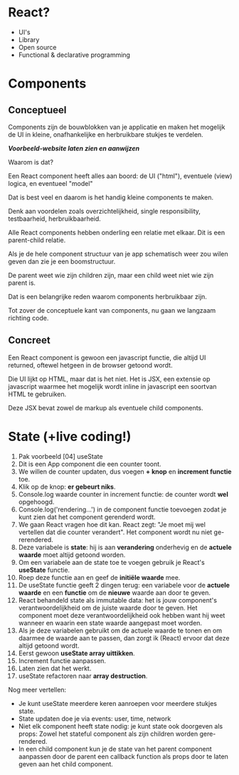 # React?

- UI's 
- Library
- Open source
- Functional & declarative programming

# Components

## Conceptueel

Components zijn de bouwblokken van je applicatie en maken het mogelijk de UI in kleine, 
onafhankelijke en herbruikbare stukjes te verdelen.

***Voorbeeld-website laten zien en aanwijzen***

Waarom is dat?

Een React component heeft alles aan boord: de UI ("html"), eventuele (view) logica, en eventueel "model"

Dat is best veel en daarom is het handig kleine components te maken.

Denk aan voordelen zoals overzichtelijkheid, single responsibility, testbaarheid, herbruikbaarheid.

Alle React components hebben onderling een relatie met elkaar. Dit is een parent-child relatie.

Als je de hele component structuur van je app schematisch weer zou wilen geven dan zie je een boomstructuur.

De parent weet wie zijn children zijn, maar een child weet niet wie zijn parent is.

Dat is een belangrijke reden waarom components herbruikbaar zijn.

Tot zover de conceptuele kant van components, nu gaan we langzaam richting code.

## Concreet

Een React component is gewoon een javascript functie, die altijd UI returned, oftewel hetgeen in de browser getoond wordt.

Die UI lijkt op HTML, maar dat is het niet. Het is JSX, een extensie op javascript waarmee het mogelijk wordt inline in javascript een soortvan HTML te gebruiken.

Deze JSX bevat zowel de markup als eventuele child components.


# State (+live coding!)

1. Pak voorbeeld [04] useState
1. Dit is een App component die een counter toont.
1. We willen de counter updaten, dus voegen **+ knop** en **increment functie** toe.
1. Klik op de knop: **er gebeurt niks**.
1. Console.log waarde counter in increment functie: de counter wordt **wel** opgehoogd.
1. Console.log('rendering...') in de component functie toevoegen zodat je kunt zien dat het component gerenderd wordt.
1. We gaan React vragen hoe dit kan. React zegt: "Je moet mij wel vertellen dat die counter verandert".
   Het component wordt nu niet ge-rerendered.
1. Deze variabele is **state**: hij is aan **verandering** onderhevig en de **actuele waarde** moet altijd getoond worden.
1. Om een variabele aan de state toe te voegen gebruik je React's **useState** functie.
1. Roep deze functie aan en geef de **initiële waarde** mee.
1. De useState functie geeft 2 dingen terug: een variabele voor de **actuele waarde**
   en een **functie** om de **nieuwe** waarde aan door te geven.
1. React behandeld state als immutable data: het is jouw component's verantwoordelijkheid om de juiste waarde door te geven.
   Het component moet deze verantwoordelijkheid ook hebben want hij weet wanneer en waarin een state waarde aangepast moet worden.
1. Als je deze variabelen gebruikt om de actuele waarde te tonen en om daarmee de waarde aan te passen,
   dan zorgt ik (React) ervoor dat deze altijd getoond wordt.
1. Eerst gewoon **useState array uittikken**.
1. Increment functie aanpassen.
1. Laten zien dat het werkt.
1. useState refactoren naar **array destruction**.

Nog meer vertellen:
- Je kunt useState meerdere keren aanroepen voor meerdere stukjes state.
- State updaten doe je via events: user, time, network
- Niet elk component heeft state nodig: je kunt state ook doorgeven als props:
  Zowel het stateful component als zijn children worden gere-rendered.
- In een child component kun je de state van het parent component aanpassen 
  door de parent een callback function als props door te laten geven aan het child component.

